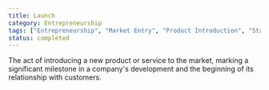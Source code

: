 ```yaml
---
title: Launch
category: Entrepreneurship
tags: ["Entrepreneurship", "Market Entry", "Product Introduction", "Startup Milestones"]
status: completed
---
```

The act of introducing a new product or service to the market, marking a significant milestone in a company's development and the beginning of its relationship with customers.